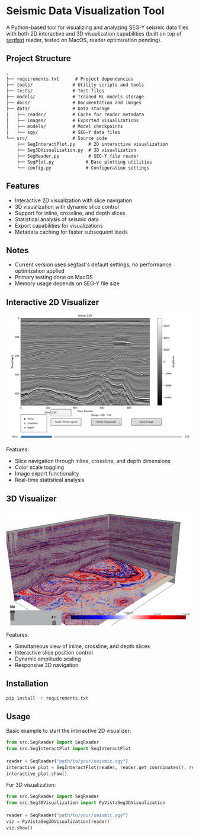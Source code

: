# Seismic Data Visualization Tool

A Python-based tool for visualizing and analyzing SEG-Y seismic data files with both 2D interactive and 3D visualization capabilities (built on top of [segfast](https://github.com/analysiscenter/segfast) reader, tested on MacOS, reader optimization pending).

## Project Structure

```
.
├── requirements.txt      # Project dependencies
├── tools/               # Utility scripts and tools
├── tests/               # Test files
├── models/              # Trained ML models storage
├── docs/                # Documentation and images
├── data/                # Data storage
│   ├── reader/          # Cache for reader metadata
│   ├── images/          # Exported visualizations
│   ├── models/          # Model checkpoints
│   └── sgy/             # SEG-Y data files
└── src/                 # Source code
    ├── SegInteractPlot.py     # 2D interactive visualization
    ├── Seg3DVisualization.py  # 3D visualization
    ├── SegReader.py           # SEG-Y file reader
    ├── SegPlot.py            # Base plotting utilities
    └── config.py             # Configuration settings
```

## Features

- Interactive 2D visualization with slice navigation
- 3D visualization with dynamic slice control
- Support for inline, crossline, and depth slices
- Statistical analysis of seismic data
- Export capabilities for visualizations
- Metadata caching for faster subsequent loads

## Notes
- Current version uses segfast's default settings, no performance optimization applied
- Primary testing done on MacOS
- Memory usage depends on SEG-Y file size

## Interactive 2D Visualizer

<img src="docs/interact_plot.png" alt="2D Interactive Visualization" width="800"/>

Features:
- Slice navigation through inline, crossline, and depth dimensions
- Color scale toggling
- Image export functionality
- Real-time statistical analysis

## 3D Visualizer

<img src="docs/3d_view.png" alt="3D Visualization" width="800"/>

Features:
- Simultaneous view of inline, crossline, and depth slices
- Interactive slice position control
- Dynamic amplitude scaling
- Responsive 3D navigation

## Installation

```bash
pip install -r requirements.txt
```

## Usage

Basic example to start the interactive 2D visualizer:

```python
from src.SegReader import SeqReader
from src.SegInteractPlot import SegInteractPlot

reader = SeqReader("path/to/your/seismic.sgy")
interactive_plot = SegInteractPlot(reader, reader.get_coordinates(), reader.get_statistics())
interactive_plot.show()
```

For 3D visualization:

```python
from src.SegReader import SeqReader
from src.Seg3DVisualization import PyVistaSeg3DVisualization

reader = SeqReader("path/to/your/seismic.sgy")
viz = PyVistaSeg3DVisualization(reader)
viz.show()
```